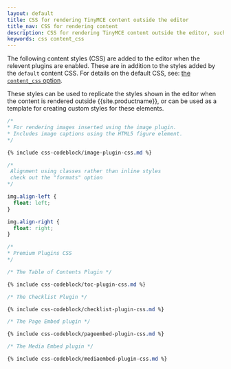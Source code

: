 ```yaml
---
layout: default
title: CSS for rendering TinyMCE content outside the editor
title_nav: CSS for rendering content
description: CSS for rendering TinyMCE content outside the editor, such as on a webpage.
keywords: css content_css
---
```


The following content styles (CSS) are added to the editor when the relevent plugins are enabled. These are in addition to the styles added by the `default` content CSS. For details on the default CSS, see: [the `content_css` option]({{site.baseurl}}/configure/content-appearance/#content_css).

These styles can be used to replicate the styles shown in the editor when the content is rendered outside {{site.productname}}, or can be used as a template for creating custom styles for these elements.

```css
/*
* For rendering images inserted using the image plugin.
* Includes image captions using the HTML5 figure element.
*/

{% include css-codeblock/image-plugin-css.md %}

/*
 Alignment using classes rather than inline styles
 check out the "formats" option
*/

img.align-left {
  float: left;
}

img.align-right {
  float: right;
}

/*
* Premium Plugins CSS
*/

/* The Table of Contents Plugin */

{% include css-codeblock/toc-plugin-css.md %}

/* The Checklist Plugin */

{% include css-codeblock/checklist-plugin-css.md %}

/* The Page Embed plugin */

{% include css-codeblock/pageembed-plugin-css.md %}

/* The Media Embed plugin */

{% include css-codeblock/mediaembed-plugin-css.md %}
```
